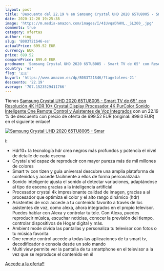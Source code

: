 ```yaml
---
layout: post
title: 'Descuento del 22.19 % en Samsung Crystal UHD 2020 65TU8005 - Smar'
date: 2020-12-20 19:25:38
image: 'https://m.media-amazon.com/images/I/41UvqaDhHVL._SL200_.jpg'
comments: true
category: ofertas
author: ring
slug: 'B083T21S46-es'
actualPrice: 699.52 EUR
currency: EUR
price: 699.52
comparePrice: 899.0 EUR
prodname: 'Samsung Crystal UHD 2020 65TU8005 - Smart TV de 65" con Resolución 4K  HDR 10+  Crystal Display  Procesador 4K  PurColor  Sonido Inteligente  One Remote Control y Asistentes de Voz Integrados'
country: 'es'
flag: '🇪🇸'
buyurl: 'https://www.amazon.es/dp/B083T21S46/?tag=tolees-21'
descuento: '22.19'
average: '707.1523529411766'
---
```


Tienes [Samsung Crystal UHD 2020 65TU8005 - Smart TV de 65" con Resolución 4K  HDR 10+  Crystal Display  Procesador 4K  PurColor  Sonido Inteligente  One Remote Control y Asistentes de Voz Integrados](https://www.amazon.es/dp/B083T21S46/?tag=tolees-21) con un 22.19 % de descuento con precio de oferta de 699.52 EUR (original: 899.0 EUR) en el siguiente enlace!

[![Samsung Crystal UHD 2020 65TU8005 - Smar](https://m.media-amazon.com/images/I/41UvqaDhHVL._SL200_.jpg)](https://www.amazon.es/dp/B083T21S46/?tag=tolees-21)

ℹ️:

- Hdr10+ la tecnología hdr crea negros más profundos y potencía el nivel de detalle de cada escena
- Crystal uhd capaz de reproducir con mayor pureza más de mil millones de colores
- Smart tv con tizen y guía universal descubre una amplia plataforma de contenidos y accede fácilmente a ellos de forma personalizada
- Sonido inteligente ajusta el sonido al detectar variaciones, adaptándose al tipo de escena gracias a la inteligencia artificial
- Procesador crystal 4k impresionante calidad de imagen, gracias a al procesador que optimiza el color y el alto rango dinámico (hdr)
- Asistentes de voz: accede a tu contenido favorito a través de los asistentes de voz, como alexa, ahora integrados en el propio televisor. Puedes hablar con Alexa y controlar tu tele. Con Alexa, puedes reproducir música, escuchar noticias, conocer la previsión del tiempo, controlar dispositivos de Hogar digital y más.
- Ambient mode olvida las pantallas y personaliza tu televisor con fotos o tu música favorita
- One remote control accede a todas las aplicaciones de tu smart tv, decodificador o consola desde un solo mando
- Multi view permite ver la pantalla de tu smartphone en el televisor a la vez que se reproduce el contenido en él

[Accede a la oferta!!](https://www.amazon.es/dp/B083T21S46/?tag=tolees-21)
